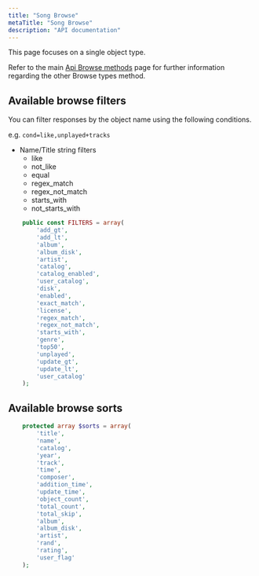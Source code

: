 ```yaml
---
title: "Song Browse"
metaTitle: "Song Browse"
description: "API documentation"
---
```


This page focuses on a single object type.

Refer to the main [Api Browse methods](https://ampache.org/api/api-browse) page for further information regarding the other Browse types method.

## Available browse filters

You can filter responses by the object name using the following conditions.

e.g. `cond=like,unplayed+tracks`

* Name/Title string filters
  * like
  * not_like
  * equal
  * regex_match
  * regex_not_match
  * starts_with
  * not_starts_with

```PHP
    public const FILTERS = array(
        'add_gt',
        'add_lt',
        'album',
        'album_disk',
        'artist',
        'catalog',
        'catalog_enabled',
        'user_catalog',
        'disk',
        'enabled',
        'exact_match',
        'license',
        'regex_match',
        'regex_not_match',
        'starts_with',
        'genre',
        'top50',
        'unplayed',
        'update_gt',
        'update_lt',
        'user_catalog'
    );
```

## Available browse sorts

```PHP
    protected array $sorts = array(
        'title',
        'name',
        'catalog',
        'year',
        'track',
        'time',
        'composer',
        'addition_time',
        'update_time',
        'object_count',
        'total_count',
        'total_skip',
        'album',
        'album_disk',
        'artist',
        'rand',
        'rating',
        'user_flag'
    );
```
